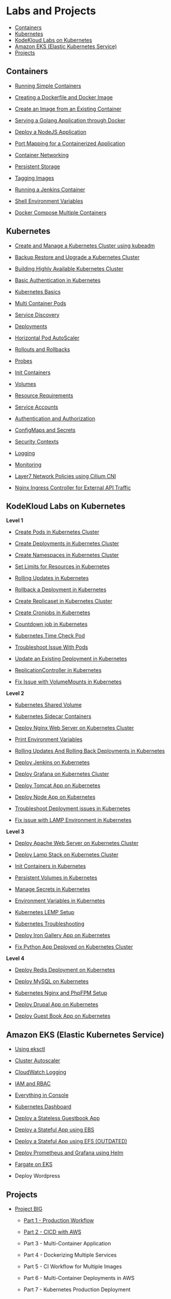 
# Labs and Projects 


- [Containers](#containers)
- [Kubernetes](#kubernetes)
- [KodeKloud Labs on Kubernetes](#kodekloud-labs-on-kubernetes)
- [Amazon EKS (Elastic Kubernetes Service)](#amazon-eks-elastic-kubernetes-service)
- [Projects](#projects)


## Containers 

- [Running Simple Containers](Lab_001_Running_Simple_Containers/README.md)

- [Creating a Dockerfile and Docker Image](Lab_002_Creating_Dockerfile_and_Image/README.md)

- [Create an Image from an Existing Container](Lab_003_Create_Image_from_Container/README.md)

- [Serving a Golang Application through Docker](Lab_004_Serving_Golang_App_through_Docker/README.md)

- [Deploy a NodeJS Application](Lab_005_Deploy_NodeJS_Application/README.md)

- [Port Mapping for a Containerized Application](Lab_006_Port_Mapping_Containerized_App/README.md)

- [Container Networking](Lab_007_Container_Networking/README.md)

- [Persistent Storage](Lab_008_Persistent_Storage/README.md)

- [Tagging Images](Lab_009_Tagging_Images/README.md)

- [Running a Jenkins Container](Lab_010_Running_Jenkins_Container/README.md)

- [Shell Environment Variables](Lab_011_Shell_Environment_Variables/README.md)

- [Docker Compose Multiple Containers](Lab_012_Docker_Compose_Multiple_Containers/README.md)


## Kubernetes 

- [Create and Manage a Kubernetes Cluster using kubeadm](Lab_020_Create_and_Manage_Cluster_using_kubeadm/README.md)

- [Backup Restore and Upgrade a Kubernetes Cluster](Lab_021_Backup_Restore_and_Upgrade_a_Kubernetes_Cluster/README.md)

- [Building Highly Available Kubernetes Cluster](Lab_030_Building_Highly_Available_K8s_Cluster/README.md)

- [Basic Authentication in Kubernetes](Lab_031_Basic_Authentication_in_Kubernetes/README.md)

- [Kubernetes Basics](Lab_040-Kubernetes_Basics/README.md)

- [Multi Container Pods](Lab_041-Multi_Container_Pods/README.md)

- [Service Discovery](Lab_042_Service_Discovery/README.md)

- [Deployments](Lab_043_Deployments/README.md)

- [Horizontal Pod AutoScaler](Lab_044_Horizontal_Pod_AutoScaler/README.md)

- [Rollouts and Rollbacks](Lab_045_Rollouts_and_Rollbacks/README.md)

- [Probes](Lab_046_Probes/README.md)

- [Init Containers](Lab_047_Init_Containers/README.md)

- [Volumes](Lab_048_Volumes/README.md)

- [Resource Requirements](Lab_022_Resource_Requirements/README.md)

- [Service Accounts](Lab_024_Service_Accounts/README.md)

- [Authentication and Authorization](Lab_027_Securing_Kubernetes_using_Authentication_and_Authorization/README.md)

- [ConfigMaps and Secrets](Lab_049_ConfigMaps_and_Secrets/README.md)

- [Security Contexts](Lab_023_Security_Contexts/README.md)

- [Logging](Lab_025_Logging/README.md)

- [Monitoring](Lab_026_Monitoring/README.md)

- [Layer7 Network Policies using Cilium CNI](Lab_028_Layer7_Network_Policies_using_Cilium_CNI/README.md)

- [Nginx Ingress Controller for External API Traffic](Lab_029_Nginx_Ingress_Controller_for_External_API_Traffic/README.md)


## KodeKloud Labs on Kubernetes 

**Level 1** 

- [Create Pods in Kubernetes Cluster](https://github.com/joseeden/KodeKloud_Engineer_Labs?tab=readme-ov-file#kubernetes)   

- [Create Deployments in Kubernetes Cluster](https://github.com/joseeden/KodeKloud_Engineer_Labs?tab=readme-ov-file#kubernetes)    

- [Create Namespaces in Kubernetes Cluster](https://github.com/joseeden/KodeKloud_Engineer_Labs?tab=readme-ov-file#kubernetes)    

- [Set Limits for Resources in Kubernetes](https://github.com/joseeden/KodeKloud_Engineer_Labs?tab=readme-ov-file#kubernetes)       

- [Rolling Updates in Kubernetes](https://github.com/joseeden/KodeKloud_Engineer_Labs?tab=readme-ov-file#kubernetes)     

- [Rollback a Deployment in Kubernetes](https://github.com/joseeden/KodeKloud_Engineer_Labs?tab=readme-ov-file#kubernetes)    

- [Create Replicaset in Kubernetes Cluster](https://github.com/joseeden/KodeKloud_Engineer_Labs?tab=readme-ov-file#kubernetes)    

- [Create Cronjobs in Kubernetes](https://github.com/joseeden/KodeKloud_Engineer_Labs?tab=readme-ov-file#kubernetes)   

- [Countdown job in Kubernetes](https://github.com/joseeden/KodeKloud_Engineer_Labs?tab=readme-ov-file#kubernetes)     

- [Kubernetes Time Check Pod](https://github.com/joseeden/KodeKloud_Engineer_Labs?tab=readme-ov-file#kubernetes)     

- [Troubleshoot Issue With Pods](https://github.com/joseeden/KodeKloud_Engineer_Labs?tab=readme-ov-file#kubernetes)     

- [Update an Existing Deployment in Kubernetes](https://github.com/joseeden/KodeKloud_Engineer_Labs?tab=readme-ov-file#kubernetes)    

- [ReplicationController in Kubernetes](https://github.com/joseeden/KodeKloud_Engineer_Labs?tab=readme-ov-file#kubernetes)    

- [Fix Issue with VolumeMounts in Kubernetes](https://github.com/joseeden/KodeKloud_Engineer_Labs?tab=readme-ov-file#kubernetes)      


**Level 2**

- [Kubernetes Shared Volume](https://github.com/joseeden/KodeKloud_Engineer_Labs?tab=readme-ov-file#kubernetes)   

- [Kubernetes Sidecar Containers](https://github.com/joseeden/KodeKloud_Engineer_Labs?tab=readme-ov-file#kubernetes)     

- [Deploy Nginx Web Server on Kubernetes Cluster](https://github.com/joseeden/KodeKloud_Engineer_Labs?tab=readme-ov-file#kubernetes) 

- [Print Environment Variables](https://github.com/joseeden/KodeKloud_Engineer_Labs?tab=readme-ov-file#kubernetes)    

- [Rolling Updates And Rolling Back Deployments in Kubernetes](https://github.com/joseeden/KodeKloud_Engineer_Labs?tab=readme-ov-file#kubernetes)  

- [Deploy Jenkins on Kubernetes](https://github.com/joseeden/KodeKloud_Engineer_Labs?tab=readme-ov-file#kubernetes)     

- [Deploy Grafana on Kubernetes Cluster](https://github.com/joseeden/KodeKloud_Engineer_Labs?tab=readme-ov-file#kubernetes)       

- [Deploy Tomcat App on Kubernetes](https://github.com/joseeden/KodeKloud_Engineer_Labs?tab=readme-ov-file#kubernetes)     

- [Deploy Node App on Kubernetes](https://github.com/joseeden/KodeKloud_Engineer_Labs?tab=readme-ov-file#kubernetes)  

- [Troubleshoot Deployment issues in Kubernetes](https://github.com/joseeden/KodeKloud_Engineer_Labs?tab=readme-ov-file#kubernetes)    

- [Fix issue with LAMP Environment in Kubernetes](https://github.com/joseeden/KodeKloud_Engineer_Labs?tab=readme-ov-file#kubernetes)   


**Level 3**

- [Deploy Apache Web Server on Kubernetes Cluster](https://github.com/joseeden/KodeKloud_Engineer_Labs?tab=readme-ov-file#kubernetes)     

- [Deploy Lamp Stack on Kubernetes Cluster](https://github.com/joseeden/KodeKloud_Engineer_Labs?tab=readme-ov-file#kubernetes)      

- [Init Containers in Kubernetes](https://github.com/joseeden/KodeKloud_Engineer_Labs?tab=readme-ov-file#kubernetes)       

- [Persistent Volumes in Kubernetes](https://github.com/joseeden/KodeKloud_Engineer_Labs?tab=readme-ov-file#kubernetes)    

- [Manage Secrets in Kubernetes](https://github.com/joseeden/KodeKloud_Engineer_Labs?tab=readme-ov-file#kubernetes)   

- [Environment Variables in Kubernetes](https://github.com/joseeden/KodeKloud_Engineer_Labs?tab=readme-ov-file#kubernetes)  

- [Kubernetes LEMP Setup](https://github.com/joseeden/KodeKloud_Engineer_Labs?tab=readme-ov-file#kubernetes)  

- [Kubernetes Troubleshooting](https://github.com/joseeden/KodeKloud_Engineer_Labs?tab=readme-ov-file#kubernetes)    

- [Deploy Iron Gallery App on Kubernetes](https://github.com/joseeden/KodeKloud_Engineer_Labs?tab=readme-ov-file#kubernetes)    

- [Fix Python App Deployed on Kubernetes Cluster](https://github.com/joseeden/KodeKloud_Engineer_Labs?tab=readme-ov-file#kubernetes)    



**Level 4**

- [Deploy Redis Deployment on Kubernetes](https://github.com/joseeden/KodeKloud_Engineer_Labs?tab=readme-ov-file#kubernetes)          

- [Deploy MySQL on Kubernetes](https://github.com/joseeden/KodeKloud_Engineer_Labs?tab=readme-ov-file#kubernetes)        

- [Kubernetes Nginx and PhpFPM Setup](https://github.com/joseeden/KodeKloud_Engineer_Labs?tab=readme-ov-file#kubernetes)         

- [Deploy Drupal App on Kubernetes](https://github.com/joseeden/KodeKloud_Engineer_Labs?tab=readme-ov-file#kubernetes)        

- [Deploy Guest Book App on Kubernetes](https://github.com/joseeden/KodeKloud_Engineer_Labs?tab=readme-ov-file#kubernetes)          



## Amazon EKS (Elastic Kubernetes Service) 

- [Using eksctl](Lab_050_EKS_Operation_using_eksctl/README.md)

- [Cluster Autoscaler](Lab_051_EKS_Cluster_Autoscaler/README.md)

- [CloudWatch Logging](Lab_052_EKS_CloudWatch_Logging/README.md)

- [IAM and RBAC](Lab_053_EKS_IAM_and_RBAC/README.md)

- [Everything in Console](Lab_054_EKS_Everything_in_Console/README.md)

- [Kubernetes Dashboard](Lab_055_EKS_Kubernetes_Dashboard/README.md)

- [Deploy a Stateless Guestbook App](Lab_056_EKS_Deploy_a_Stateless_Guestbook_App/README.md)

- [Deploy a Stateful App using EBS](Lab_057_EKS_Deploy_a_Stateful_App_using_EBS/README.md)

- [Deploy a Stateful App using EFS (OUTDATED)](Lab_058_EKS_Deploy_a_Stateful_App_using_EFS_OUTDATED/README.md)

- [Deploy Prometheus and Grafana using Helm](Lab_059_EKS_Deploy_Prometheus_and_Grafana_using_Helm/README.md)

- [Fargate on EKS](Lab_060_EKS_Fargate_on_EKS/README.md)

- Deploy Wordpress

## Projects 

- [Project BIG](Lab_013_Big_Project_Part1_Production_Workflow/README.md)

    - [Part 1 - Production Workflow](Lab_013_Big_Project_Part1_Production_Workflow/README.md)

    - [Part 2 - CICD with AWS](Lab_014_Big_Project_Part2_CICD_with_AWS/README.md)

    - Part 3 - Multi-Container Application

    - Part 4 - Dockerizing Multiple Services

    - Part 5 - CI Workflow for Multiple Images

    - Part 6 - Multi-Container Deployments in AWS

    - Part 7 - Kubernetes Production Deployment
